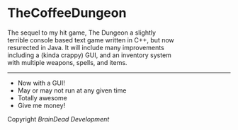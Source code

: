 TheCoffeeDungeon  
================
The sequel to my hit game, The Dungeon a slightly  
terrible console based text game written in C++, but now  
resurected in Java. It will include many improvements  
including a (kinda crappy) GUI, and an inventory system  
with multiple weapons, spells, and items.

---
* Now with a GUI!
* May or may not run at any given time  
* Totally awesome
* Give me money!

Copyright *BrainDead Development*
